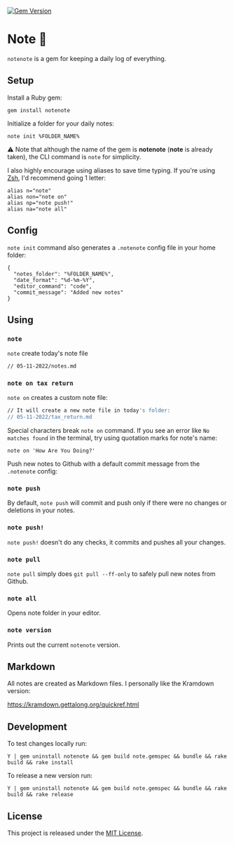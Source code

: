 [![Gem Version](https://badge.fury.io/rb/notenote.svg)](https://badge.fury.io/rb/notenote)

# Note :pencil:

`notenote` is a gem for keeping a daily log of everything.

## Setup

Install a Ruby gem:

`gem install notenote`

Initialize a folder for your daily notes:

`note init %FOLDER_NAME%`

:warning: Note that although the name of the gem is **notenote** (**note** is already taken), the CLI command is `note` for simplicity.

I also highly encourage using aliases to save time typing. If you're using [Zsh](https://github.com/ohmyzsh/ohmyzsh), I'd recommend going 1 letter:

```
alias n="note"
alias non="note on"
alias np="note push!"
alias na="note all"
```

## Config

`note init` command also generates a `.notenote` config file in your home folder:

```
{
  "notes_folder": "%FOLDER_NAME%",
  "date_format": "%d-%m-%Y",
  "editor_command": "code",
  "commit_message": "Added new notes"
}

```

## Using

### `note`

`note` create today's note file

```bash
// 05-11-2022/notes.md
```

### `note on tax return`

`note on` creates a custom note file:

```bash
// It will create a new note file in today's folder:
// 05-11-2022/tax_return.md
```

Special characters break `note on` command. If you see an error like `No matches found` in the terminal, try using quotation marks for note's name:

`note on 'How Are You Doing?'`

Push new notes to Github with a default commit message from the `.notenote` config:

### `note push`

By default, `note push` will commit and push only if there were no changes or deletions in your notes.

### `note push!`

`note push!` doesn't do any checks, it commits and pushes all your changes.

### `note pull`

`note pull` simply does `git pull --ff-only` to safely pull new notes from Github.

### `note all`

Opens note folder in your editor.

### `note version`

Prints out the current `notenote` version.

## Markdown

All notes are created as Markdown files. I personally like the Kramdown version:

https://kramdown.gettalong.org/quickref.html

## Development

To test changes locally run:

~~~
Y | gem uninstall notenote && gem build note.gemspec && bundle && rake build && rake install
~~~

To release a new version run:

~~~
Y | gem uninstall notenote && gem build note.gemspec && bundle && rake build && rake release
~~~

## License

This project is released under the [MIT License](https://github.com/makaroni4/notenote/blob/main/LICENSE.txt).
